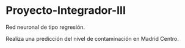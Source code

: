 # Proyecto-Integrador-III
Red neuronal de tipo regresión.

Realiza una predicción del nivel de contaminación en Madrid Centro.
